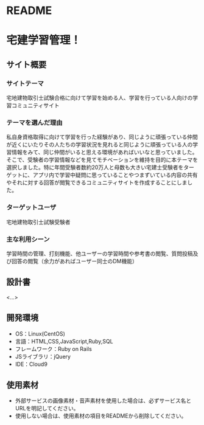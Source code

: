 # README

# 宅建学習管理！

## サイト概要
### サイトテーマ
宅地建物取引士試験合格に向けて学習を始める人、学習を行っている人向けの学習コミュニティサイト

### テーマを選んだ理由
私自身資格取得に向けて学習を行った経験があり、同じように頑張っている仲間が近くにいたりその人たちの学習状況を見れると同じように頑張っている人の学習情報をみて、同じ仲間がいると思える環境があればいいなと思っていました。そこで、受験者の学習情報などを見てモチベーションを維持を目的に本テーマを選択しました。特に年間受験者数約20万人と母数も大きい宅建士受験者をターゲットに、アプリ内で学習中疑問に思っていることやつまずいている内容の共有やそれに対する回答が閲覧できるコミュニティサイトを作成することにしました。

### ターゲットユーザ
宅地建物取引士試験受験者

### 主な利用シーン
学習時間の管理、打刻機能、他ユーザーの学習時間や参考書の閲覧、質問投稿及び回答の閲覧（余力があればユーザー同士のDM機能）

## 設計書
<...>

## 開発環境
- OS：Linux(CentOS)
- 言語：HTML,CSS,JavaScript,Ruby,SQL
- フレームワーク：Ruby on Rails
- JSライブラリ：jQuery
- IDE：Cloud9

## 使用素材
- 外部サービスの画像素材・音声素材を使用した場合は、必ずサービス名とURLを明記してください。
- 使用しない場合は、使用素材の項目をREADMEから削除してください。
